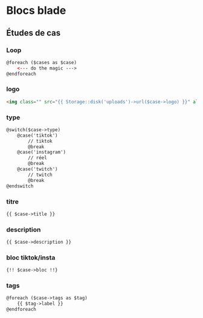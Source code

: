 
# __Blocs blade__


## Études de cas

### Loop
```html
@foreach ($cases as $case)
    <--- do the magic --->
@endforeach
```

### logo
```html
<img class="" src="{{ Storage::disk('uploads')->url($case->logo) }}" alt="">
```
    
### type
```html
@switch($case->type)
    @case('tiktok')
        // tiktok
        @break
    @case('instagram')
        // réel
        @break
    @case('twitch')
        // twitch
        @break
@endswitch
```
    
### titre
```html
{{ $case->title }}
```
    
### description
```html
{{ $case->description }}
```

### bloc tiktok/insta
```html
{!! $case->bloc !!}
```

### tags
```html
@foreach ($case->tags as $tag)
    {{ $tag->label }}
@endforeach
```
